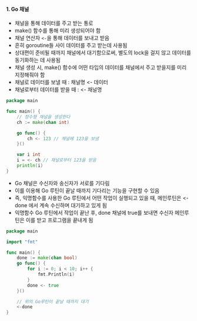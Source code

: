 #### 1. Go 채널
- 채널을 통해 데이터를 주고 받는 통로
- make() 함수를 통해 미리 생성되어야 함
- 채널 연산자 `<-`을 통해 데이터를 보내고 받음
- 흔히 goroutine들 사이 데이터를 주고 받는데 사용됨
- 상대편이 준비될 때까지 채널에서 대기함으로써, 별도의 lock을 걸지 않고 데이터를 동기화하는 데 사용됨
- 채널 생성 시, make() 함수에 어떤 타입의 데이터를 채널에서 주고 받을지를 미리 지정해줘야 함
- 채널로 데이터를 보낼 때 : 채널명 <- 데이터
- 채널로부터 데이터를 받을 때 : <- 채널명
``` go
package main

func main() {
    // 정수형 채널을 생성한다
    ch := make(chan int)

    go func() {
        ch <- 123 // 채널에 123을 보냄
    }()

    var i int
    i = <- ch // 채널로부터 123을 받음
    println(i)
}
```
- Go 채널은 수신자와 송신자가 서로를 기다림
- 이를 이용해 Go 루틴이 끝날 때까지 기다리는 기능을 구현할 수 있음
- 즉, 익명함수를 사용한 Go 루틴에서 어떤 작업이 실행되고 있을 때, 메인루틴은 <-done 에서 계속 수신하며 대기하고 있게 됨
- 익명함수 Go 루틴에서 작업이 끝난 후, done 채널에 true를 보내면 수신자 메인루틴은 이를 받고 프로그램을 끝내게 됨
``` go
package main

import "fmt"

func main() {
    done := make(chan bool)
    go func() {
        for i := 0; i < 10; i++ {
            fmt.Println(i)
        }
        done <- true
    }()

    // 위의 Go루틴이 끝날 때까지 대기
    <-done
}
```

